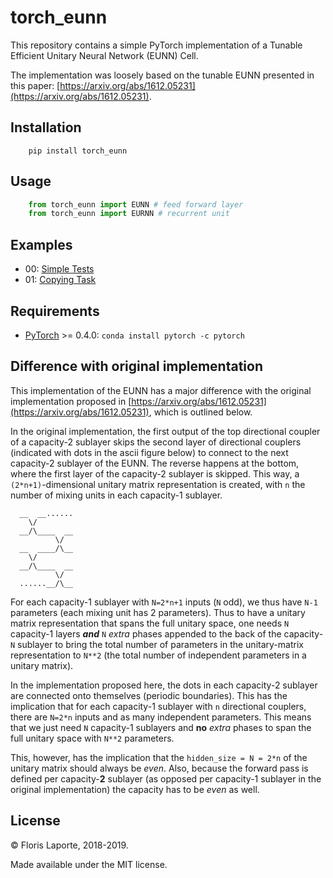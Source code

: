 # torch_eunn

This repository contains a simple PyTorch implementation of a Tunable Efficient
Unitary Neural Network (EUNN) Cell.

The implementation was loosely based on the tunable EUNN presented in this
paper: [https://arxiv.org/abs/1612.05231](https://arxiv.org/abs/1612.05231).


## Installation

```
    pip install torch_eunn
```


## Usage

```python
    from torch_eunn import EUNN # feed forward layer
    from torch_eunn import EURNN # recurrent unit
```


## Examples

* 00: [Simple Tests](examples/00_simple_tests.ipynb)
* 01: [Copying Task](examples/01_copying_task.ipynb)


## Requirements

* [PyTorch](http://pytorch.org) >= 0.4.0: `conda install pytorch -c pytorch`


## Difference with original implementation

This implementation of the EUNN has a major difference with the original
implementation proposed in
[https://arxiv.org/abs/1612.05231](https://arxiv.org/abs/1612.05231), which is
outlined below.

In the original implementation, the first output of the top directional coupler
of a capacity-2 sublayer skips the second layer of directional couplers
(indicated with dots in the ascii figure below) to connect to the next
capacity-2 sublayer of the EUNN. The reverse happens at the bottom, where the
first layer of the capacity-2 sublayer is skipped. This way, a
`(2*n+1)`-dimensional unitary matrix representation is created, with `n` the
number of mixing units in each capacity-1 sublayer.
```
  __  __......
    \/
  __/\____  __
          \/
  __  ____/\__
    \/
  __/\____  __
          \/
  ......__/\__
```
For each capacity-1 sublayer with `N=2*n+1` inputs (`N` odd), we thus have `N-1`
parameters (each mixing unit has 2 parameters). Thus to have a unitary matrix
representation that spans the full unitary space, one needs `N` capacity-1
layers ***and*** `N` *extra* phases appended to the back of the capacity-`N`
sublayer to bring the total number of parameters in the unitary-matrix
representation to `N**2` (the total number of independent parameters in a
unitary matrix).

In the implementation proposed here, the dots in each capacity-2 sublayer are
connected onto themselves (periodic boundaries). This has the implication that
for each capacity-1 sublayer with `n` directional couplers, there are `N=2*n`
inputs and as many independent parameters. This means that we just need `N`
capacity-1 sublayers and **no** *extra* phases to span the full unitary space
with `N**2` parameters.

This, however, has the implication that the `hidden_size = N = 2*n` of the
unitary matrix should always be *even*. Also, because the forward pass is
defined per capacity-**2** sublayer (as opposed per capacity-1 sublayer in the
original implementation) the capacity has to be *even* as well.


## License

© Floris Laporte, 2018-2019.

Made available under the MIT license.
